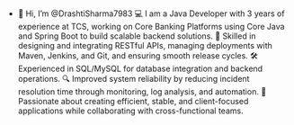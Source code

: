 - 👋 Hi, I’m @DrashtiSharma7983
💻 I am a Java Developer with 3 years of experience at TCS, working on Core Banking Platforms using Core Java and Spring Boot to build scalable backend solutions.
🚀 Skilled in designing and integrating RESTful APIs, managing deployments with Maven, Jenkins, and Git, and ensuring smooth release cycles.
🛠️ Experienced in SQL/MySQL for database integration and backend operations.
🔍 Improved system reliability by reducing incident resolution time through monitoring, log analysis, and automation.
🤝 Passionate about creating efficient, stable, and client-focused applications while collaborating with cross-functional teams.
